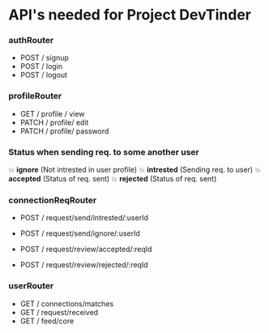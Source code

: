 # API's needed for Project DevTinder

### authRouter

- POST / signup
- POST / login
- POST / logout

### profileRouter

- GET / profile / view
- PATCH / profile/ edit
- PATCH / profile/ password

### Status when sending req. to some another user

💥 **ignore** (Not intrested in user profile)
💥 **intrested** (Sending req. to user)
💥 **accepted** (Status of req. sent)
💥 **rejected** (Status of req. sent)

### connectionReqRouter

- POST / request/send/intrested/:userId
- POST / request/send/ignore/:userId

- POST / request/review/accepted/:reqId
- POST / request/review/rejected/:reqId

### userRouter
- GET / connections/matches
- GET / request/received
- GET / feed/core

